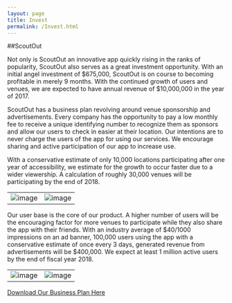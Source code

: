 ```yaml
---
layout: page
title: Invest
permalink: /Invest.html
---
```


##ScoutOut

Not only is ScoutOut an innovative app quickly rising in the ranks of popularity, ScoutOut also serves as a great investment opportunity. With an initial angel investment of $675,000, ScoutOut is on course to becoming profitable in merely 9 months. With the continued growth of users and venues, we are expected to have annual revenue of $10,000,000 in the year of 2017.

ScoutOut has a business plan revolving around venue sponsorship and advertisements. Every company has the opportunity to pay a low monthly fee to receive a unique identifying number to recognize them as sponsors and allow our users to check in easier at their location. Our intentions are to never charge the users of the app for using our services. We encourage sharing and active participation of our app to increase use.

With a conservative estimate of only 10,000 locations participating after one year of accessibility, we estimate for the growth to occur faster due to a wider viewership. A calculation of roughly 30,000 venues will be participating by the end of 2018.

|||
|:---:|:---:|
|![image](http://i.imgur.com/cx8x5Rh.jpg)|![image](http://i.imgur.com/g9BMOrc.png)|


Our user base is the core of our product. A higher number of users will be the encouraging factor for more venues to participate while they also share the app with their friends. With an industry average of $40/1000 impressions on an ad banner, 100,000 users using the app with a conservative estimate of once every 3 days, generated revenue from advertisements will be $400,000. We expect at least 1 million active users by the end of fiscal year 2018.

|||
|:---:|:---:|
|![image](http://i.imgur.com/cx8x5Rh.jpg)|![image](http://i.imgur.com/I4Ao5k6.png)|

[Download Our Business Plan Here](https://drive.google.com/file/d/0Byb-5_tQIgFWb2RHZ3VwY0ZtZkx6ZjczYkFCX3kzdE5SN013/view?usp=sharing)
